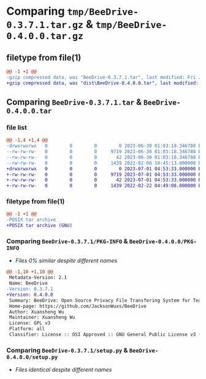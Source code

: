 # Comparing `tmp/BeeDrive-0.3.7.1.tar.gz` & `tmp/BeeDrive-0.4.0.0.tar.gz`

## filetype from file(1)

```diff
@@ -1 +1 @@
-gzip compressed data, was "BeeDrive-0.3.7.1.tar", last modified: Fri Jun 30 01:03:18 2023, max compression
+gzip compressed data, was "dist\BeeDrive-0.4.0.0.tar", last modified: Sat Jul  1 04:53:33 2023, max compression
```

## Comparing `BeeDrive-0.3.7.1.tar` & `BeeDrive-0.4.0.0.tar`

### file list

```diff
@@ -1,4 +1,4 @@
-drwxrwxrwx   0        0        0        0 2023-06-30 01:03:18.346788 BeeDrive-0.3.7.1/
--rw-rw-rw-   0        0        0     9719 2023-06-30 01:03:18.346788 BeeDrive-0.3.7.1/PKG-INFO
--rw-rw-rw-   0        0        0       42 2023-06-30 01:03:18.346788 BeeDrive-0.3.7.1/setup.cfg
--rw-rw-rw-   0        0        0     1439 2022-02-08 18:45:13.000000 BeeDrive-0.3.7.1/setup.py
+drwxrwxrwx   0        0        0        0 2023-07-01 04:53:33.000000 BeeDrive-0.4.0.0/
+-rw-rw-rw-   0        0        0     9719 2023-07-01 04:53:33.000000 BeeDrive-0.4.0.0/PKG-INFO
+-rw-rw-rw-   0        0        0       42 2023-07-01 04:53:33.000000 BeeDrive-0.4.0.0/setup.cfg
+-rw-rw-rw-   0        0        0     1439 2022-02-22 04:49:08.000000 BeeDrive-0.4.0.0/setup.py
```

### filetype from file(1)

```diff
@@ -1 +1 @@
-POSIX tar archive
+POSIX tar archive (GNU)
```

### Comparing `BeeDrive-0.3.7.1/PKG-INFO` & `BeeDrive-0.4.0.0/PKG-INFO`

 * *Files 0% similar despite different names*

```diff
@@ -1,10 +1,10 @@
 Metadata-Version: 2.1
 Name: BeeDrive
-Version: 0.3.7.1
+Version: 0.4.0.0
 Summary: BeeDrive: Open Source Privacy File Transfering System for Teams and Individual Developers
 Home-page: https://github.com/JacksonWuxs/BeeDrive
 Author: Xuansheng Wu
 Maintainer: Xuansheng Wu
 License: GPL v3
 Platform: all
 Classifier: License :: OSI Approved :: GNU General Public License v3 (GPLv3)
```

### Comparing `BeeDrive-0.3.7.1/setup.py` & `BeeDrive-0.4.0.0/setup.py`

 * *Files identical despite different names*

